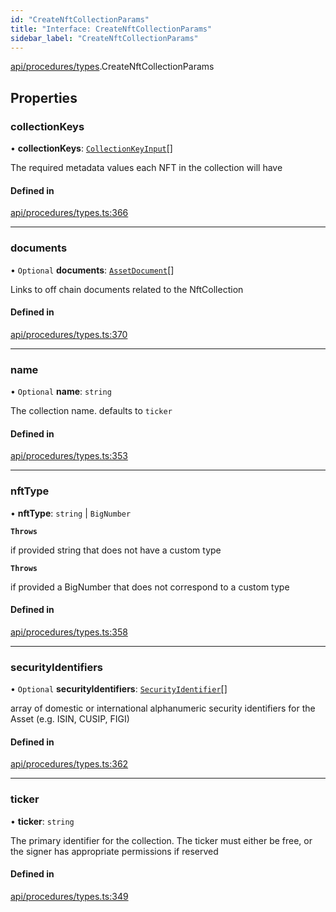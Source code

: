 ```yaml
---
id: "CreateNftCollectionParams"
title: "Interface: CreateNftCollectionParams"
sidebar_label: "CreateNftCollectionParams"
---
```


[api/procedures/types](../../../../../modules/API/Procedures/Types/Types.md).CreateNftCollectionParams

## Properties

### collectionKeys

• **collectionKeys**: [`CollectionKeyInput`](../../../../../modules/API/Procedures/Types/Types.md#collectionkeyinput)[]

The required metadata values each NFT in the collection will have

#### Defined in

[api/procedures/types.ts:366](https://github.com/PolymeshAssociation/polymesh-sdk/blob/d4e2c127f/src/api/procedures/types.ts#L366)

___

### documents

• `Optional` **documents**: [`AssetDocument`](../../../../Types/AssetDocument/AssetDocument.md)[]

Links to off chain documents related to the NftCollection

#### Defined in

[api/procedures/types.ts:370](https://github.com/PolymeshAssociation/polymesh-sdk/blob/d4e2c127f/src/api/procedures/types.ts#L370)

___

### name

• `Optional` **name**: `string`

The collection name. defaults to `ticker`

#### Defined in

[api/procedures/types.ts:353](https://github.com/PolymeshAssociation/polymesh-sdk/blob/d4e2c127f/src/api/procedures/types.ts#L353)

___

### nftType

• **nftType**: `string` \| `BigNumber`

**`Throws`**

 if provided string that does not have a custom type

**`Throws`**

 if provided a BigNumber that does not correspond to a custom type

#### Defined in

[api/procedures/types.ts:358](https://github.com/PolymeshAssociation/polymesh-sdk/blob/d4e2c127f/src/api/procedures/types.ts#L358)

___

### securityIdentifiers

• `Optional` **securityIdentifiers**: [`SecurityIdentifier`](../../../../Types/SecurityIdentifier/SecurityIdentifier.md)[]

array of domestic or international alphanumeric security identifiers for the Asset (e.g. ISIN, CUSIP, FIGI)

#### Defined in

[api/procedures/types.ts:362](https://github.com/PolymeshAssociation/polymesh-sdk/blob/d4e2c127f/src/api/procedures/types.ts#L362)

___

### ticker

• **ticker**: `string`

The primary identifier for the collection. The ticker must either be free, or the signer has appropriate permissions if reserved

#### Defined in

[api/procedures/types.ts:349](https://github.com/PolymeshAssociation/polymesh-sdk/blob/d4e2c127f/src/api/procedures/types.ts#L349)
